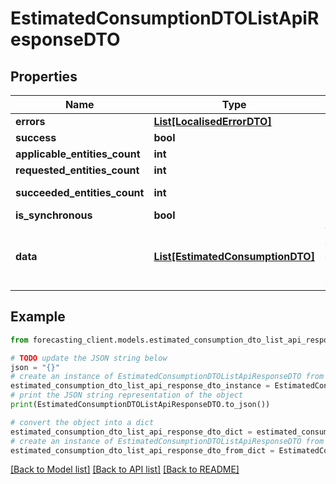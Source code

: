 # EstimatedConsumptionDTOListApiResponseDTO


## Properties

Name | Type | Description | Notes
------------ | ------------- | ------------- | -------------
**errors** | [**List[LocalisedErrorDTO]**](LocalisedErrorDTO.md) |  | [optional] 
**success** | **bool** |  | [optional] 
**applicable_entities_count** | **int** |  | [optional] 
**requested_entities_count** | **int** |  | [optional] 
**succeeded_entities_count** | **int** |  | [optional] [readonly] 
**is_synchronous** | **bool** |  | [optional] 
**data** | [**List[EstimatedConsumptionDTO]**](EstimatedConsumptionDTO.md) | The updated entity in case of modifications or creation | [optional] 

## Example

```python
from forecasting_client.models.estimated_consumption_dto_list_api_response_dto import EstimatedConsumptionDTOListApiResponseDTO

# TODO update the JSON string below
json = "{}"
# create an instance of EstimatedConsumptionDTOListApiResponseDTO from a JSON string
estimated_consumption_dto_list_api_response_dto_instance = EstimatedConsumptionDTOListApiResponseDTO.from_json(json)
# print the JSON string representation of the object
print(EstimatedConsumptionDTOListApiResponseDTO.to_json())

# convert the object into a dict
estimated_consumption_dto_list_api_response_dto_dict = estimated_consumption_dto_list_api_response_dto_instance.to_dict()
# create an instance of EstimatedConsumptionDTOListApiResponseDTO from a dict
estimated_consumption_dto_list_api_response_dto_from_dict = EstimatedConsumptionDTOListApiResponseDTO.from_dict(estimated_consumption_dto_list_api_response_dto_dict)
```
[[Back to Model list]](../README.md#documentation-for-models) [[Back to API list]](../README.md#documentation-for-api-endpoints) [[Back to README]](../README.md)


